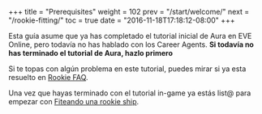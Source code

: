 +++
title = "Prerequisites"
weight = 102
prev = "/start/welcome/"
next = "/rookie-fitting/"
toc = true
date = "2016-11-18T17:18:12-08:00"
+++

Esta guía asume que ya has completado el tutorial inicial de Aura en EVE Online, pero todavía no has hablado con los Career Agents.
**Si todavía no has terminado el tutorial de Aura, hazlo primero**

Si te topas con algún problema en este tutorial, puedes mirar si ya esta resuelto en [Rookie FAQ](/reference/rookie-faq).

Una vez que hayas terminado con el tutorial in-game ya estás list@ para empezar con [Fiteando una rookie ship](/rookie-fitting/).

